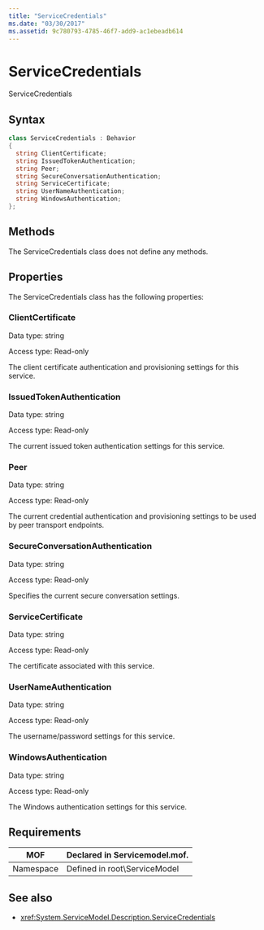```yaml
---
title: "ServiceCredentials"
ms.date: "03/30/2017"
ms.assetid: 9c780793-4785-46f7-add9-ac1ebeadb614
---
```

# ServiceCredentials
ServiceCredentials  
  
## Syntax  
  
```csharp
class ServiceCredentials : Behavior  
{  
  string ClientCertificate;  
  string IssuedTokenAuthentication;  
  string Peer;  
  string SecureConversationAuthentication;  
  string ServiceCertificate;  
  string UserNameAuthentication;  
  string WindowsAuthentication;  
};  
```  
  
## Methods  
 The ServiceCredentials class does not define any methods.  
  
## Properties  
 The ServiceCredentials class has the following properties:  
  
### ClientCertificate  
 Data type: string  
  
 Access type: Read-only  
  
 The client certificate authentication and provisioning settings for this service.  
  
### IssuedTokenAuthentication  
 Data type: string  
  
 Access type: Read-only  
  
 The current issued token authentication settings for this service.  
  
### Peer  
 Data type: string  
  
 Access type: Read-only  
  
 The current credential authentication and provisioning settings to be used by peer transport endpoints.  
  
### SecureConversationAuthentication  
 Data type: string  
  
 Access type: Read-only  
  
 Specifies the current secure conversation settings.  
  
### ServiceCertificate  
 Data type: string  
  
 Access type: Read-only  
  
 The certificate associated with this service.  
  
### UserNameAuthentication  
 Data type: string  
  
 Access type: Read-only  
  
 The username/password settings for this service.  
  
### WindowsAuthentication  
 Data type: string  
  
 Access type: Read-only  
  
 The Windows authentication settings for this service.  
  
## Requirements  
  
|MOF|Declared in Servicemodel.mof.|  
|---------|-----------------------------------|  
|Namespace|Defined in root\ServiceModel|  
  
## See also
- <xref:System.ServiceModel.Description.ServiceCredentials>
